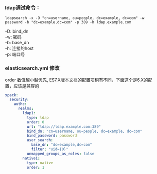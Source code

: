 ### ldap调试命令：
```shell
ldapsearch -x -D "cn=username, ou=people, dc=example, dc=com" -w password -b "dc=example,dc=com" -p 389 -h ldap.example.com
```
-D: bind_dn  
-w: 密码  
-b: base_dn  
-h: 连接的host  
-p: 端口号 

### elasticsearch.yml 修改
order 数值越小越优先, ES7.X版本文档的配置项稍有不同，下面这个是6.X的配置，应该是兼容的
```yaml
xpack:
  security:
    authc:
      realms:
        ldap1:
          type: ldap
          order: 0
          url: "ldap://ldap.example.com:389"
          bind_dn: "cn=username, ou=people, dc=example, dc=com"
          bind_password: password
          user_search:
            base_dn: "dc=example,dc=com"
            filter: "uid={0}"
          unmapped_groups_as_roles: false
        native1:
          type: native
          order: 1
```